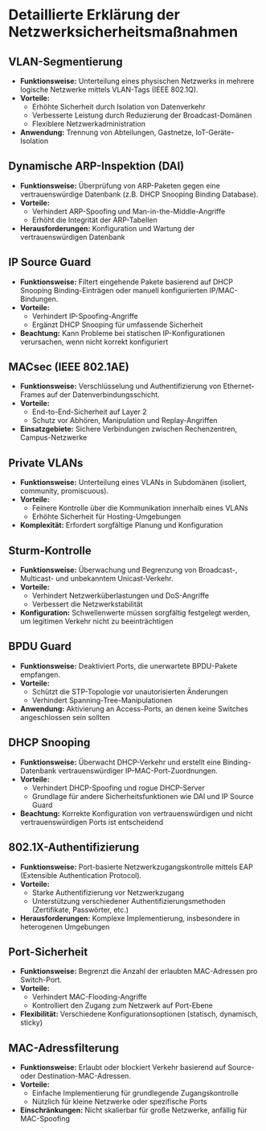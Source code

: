 # Detaillierte Erklärung der Netzwerksicherheitsmaßnahmen



## VLAN-Segmentierung
- **Funktionsweise:** Unterteilung eines physischen Netzwerks in mehrere logische Netzwerke mittels VLAN-Tags (IEEE 802.1Q).
- **Vorteile:** 
  - Erhöhte Sicherheit durch Isolation von Datenverkehr
  - Verbesserte Leistung durch Reduzierung der Broadcast-Domänen
  - Flexiblere Netzwerkadministration
- **Anwendung:** Trennung von Abteilungen, Gastnetze, IoT-Geräte-Isolation

## Dynamische ARP-Inspektion (DAI)
- **Funktionsweise:** Überprüfung von ARP-Paketen gegen eine vertrauenswürdige Datenbank (z.B. DHCP Snooping Binding Database).
- **Vorteile:**
  - Verhindert ARP-Spoofing und Man-in-the-Middle-Angriffe
  - Erhöht die Integrität der ARP-Tabellen
- **Herausforderungen:** Konfiguration und Wartung der vertrauenswürdigen Datenbank

## IP Source Guard
- **Funktionsweise:** Filtert eingehende Pakete basierend auf DHCP Snooping Binding-Einträgen oder manuell konfigurierten IP/MAC-Bindungen.
- **Vorteile:**
  - Verhindert IP-Spoofing-Angriffe
  - Ergänzt DHCP Snooping für umfassende Sicherheit
- **Beachtung:** Kann Probleme bei statischen IP-Konfigurationen verursachen, wenn nicht korrekt konfiguriert

## MACsec (IEEE 802.1AE)
- **Funktionsweise:** Verschlüsselung und Authentifizierung von Ethernet-Frames auf der Datenverbindungsschicht.
- **Vorteile:**
  - End-to-End-Sicherheit auf Layer 2
  - Schutz vor Abhören, Manipulation und Replay-Angriffen
- **Einsatzgebiete:** Sichere Verbindungen zwischen Rechenzentren, Campus-Netzwerke

## Private VLANs
- **Funktionsweise:** Unterteilung eines VLANs in Subdomänen (isoliert, community, promiscuous).
- **Vorteile:**
  - Feinere Kontrolle über die Kommunikation innerhalb eines VLANs
  - Erhöhte Sicherheit für Hosting-Umgebungen
- **Komplexität:** Erfordert sorgfältige Planung und Konfiguration

## Sturm-Kontrolle
- **Funktionsweise:** Überwachung und Begrenzung von Broadcast-, Multicast- und unbekanntem Unicast-Verkehr.
- **Vorteile:**
  - Verhindert Netzwerküberlastungen und DoS-Angriffe
  - Verbessert die Netzwerkstabilität
- **Konfiguration:** Schwellenwerte müssen sorgfältig festgelegt werden, um legitimen Verkehr nicht zu beeinträchtigen

## BPDU Guard
- **Funktionsweise:** Deaktiviert Ports, die unerwartete BPDU-Pakete empfangen.
- **Vorteile:**
  - Schützt die STP-Topologie vor unautorisierten Änderungen
  - Verhindert Spanning-Tree-Manipulationen
- **Anwendung:** Aktivierung an Access-Ports, an denen keine Switches angeschlossen sein sollten

## DHCP Snooping
- **Funktionsweise:** Überwacht DHCP-Verkehr und erstellt eine Binding-Datenbank vertrauenswürdiger IP-MAC-Port-Zuordnungen.
- **Vorteile:**
  - Verhindert DHCP-Spoofing und rogue DHCP-Server
  - Grundlage für andere Sicherheitsfunktionen wie DAI und IP Source Guard
- **Beachtung:** Korrekte Konfiguration von vertrauenswürdigen und nicht vertrauenswürdigen Ports ist entscheidend

## 802.1X-Authentifizierung
- **Funktionsweise:** Port-basierte Netzwerkzugangskontrolle mittels EAP (Extensible Authentication Protocol).
- **Vorteile:**
  - Starke Authentifizierung vor Netzwerkzugang
  - Unterstützung verschiedener Authentifizierungsmethoden (Zertifikate, Passwörter, etc.)
- **Herausforderungen:** Komplexe Implementierung, insbesondere in heterogenen Umgebungen

## Port-Sicherheit
- **Funktionsweise:** Begrenzt die Anzahl der erlaubten MAC-Adressen pro Switch-Port.
- **Vorteile:**
  - Verhindert MAC-Flooding-Angriffe
  - Kontrolliert den Zugang zum Netzwerk auf Port-Ebene
- **Flexibilität:** Verschiedene Konfigurationsoptionen (statisch, dynamisch, sticky)

## MAC-Adressfilterung
- **Funktionsweise:** Erlaubt oder blockiert Verkehr basierend auf Source- oder Destination-MAC-Adressen.
- **Vorteile:**
  - Einfache Implementierung für grundlegende Zugangskontrolle
  - Nützlich für kleine Netzwerke oder spezifische Ports
- **Einschränkungen:** Nicht skalierbar für große Netzwerke, anfällig für MAC-Spoofing